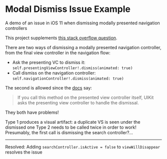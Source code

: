 # Modal Dismiss Issue Example
A demo of an issue in iOS 11 when dismissing modally presented navigation controllers

This project supplements [this stack overflow question](https://stackoverflow.com/q/46228862/5513562).

There are two ways of dismissing a modally presented navigation controller, from the final view controller in the navigation flow:
 
- Ask the presenting VC to dismiss it: `self.presentingViewController!.dismiss(animated: true)`
- Call dismiss on the navigation controller: `self.navigationController!.dismiss(animated: true)`

The second is allowed since the [docs](https://developer.apple.com/documentation/uikit/uiviewcontroller/1621505-dismiss) say: 

> If you call this method on the presented view controller itself, UIKit asks the presenting view controller to handle the dismissal.
        
They both have problems!
        
Type 1 produces a visual artifact: a duplicate VS is seen under the dismissed one
Type 2 needs to be called twice in order to work! Presumably, the first call is dismissing the search controller?...

-------

Resolved: Adding `searchController.isActive = false` to `viewWillDisappear` resolves the issue
